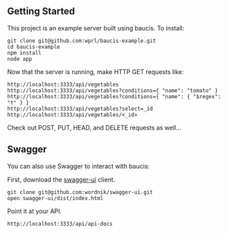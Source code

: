 Getting Started
---------------

This project is an example server built using baucis.  To install:

    git clone git@github.com:wprl/baucis-example.git
    cd baucis-example
    npm install
    node app

Now that the server is running, make HTTP GET requests like:

    http://localhost:3333/api/vegetables
    http://localhost:3333/api/vegetables?conditions={ "name": "tomato" }
    http://localhost:3333/api/vegetables?conditions={ "name": { "$regex": "t" } }
    http://localhost:3333/api/vegetables?select=_id
    http://localhost:3333/api/vegetables/<_id>

Check out POST, PUT, HEAD, and DELETE requests as well…

Swagger
-------

You can also use Swagger to interact with baucis:

First, download the [swagger-ui](https://github.com/wordnik/swagger-ui) client.

    git clone git@github.com:wordnik/swagger-ui.git
    open swagger-ui/dist/index.html

Point it at your API.

    http://localhost:3333/api/api-docs

